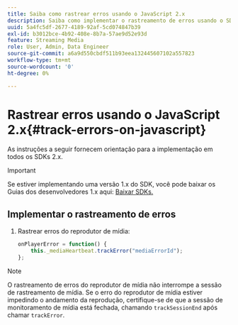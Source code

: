 ```yaml
---
title: Saiba como rastrear erros usando o JavaScript 2.x
description: Saiba como implementar o rastreamento de erros usando o SDK de mídia em aplicativos de navegador (JS).
uuid: 5a4fc5df-2677-4189-92af-5cd074847b39
exl-id: b3012bce-4b92-408e-8b7a-57ae9d52e93d
feature: Streaming Media
role: User, Admin, Data Engineer
source-git-commit: a6a9d550cbdf511b93eea132445607102a557823
workflow-type: tm+mt
source-wordcount: '0'
ht-degree: 0%

---
```


# Rastrear erros usando o JavaScript 2.x{#track-errors-on-javascript}

As instruções a seguir fornecem orientação para a implementação em todos os SDKs 2.x.

>[!IMPORTANT]
>
>Se estiver implementando uma versão 1.x do SDK, você pode baixar os Guias dos desenvolvedores 1.x aqui: [Baixar SDKs.](/help/getting-started/download-sdks.md)

## Implementar o rastreamento de erros

1. Rastrear erros do reprodutor de mídia:

   ```js
   onPlayerError = function() {
       this._mediaHeartbeat.trackError("mediaErrorId");
   };
   ```

>[!NOTE]
>
>O rastreamento de erros do reprodutor de mídia não interrompe a sessão de rastreamento de mídia. Se o erro do reprodutor de mídia estiver impedindo o andamento da reprodução, certifique-se de que a sessão de monitoramento de mídia está fechada, chamando `trackSessionEnd` após chamar `trackError`.
